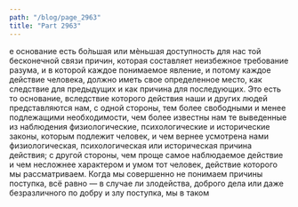```yaml
---
path: "/blog/page_2963"
title: "Part 2963"
---
```


е основание есть бо̀льшая или мѐньшая доступность для нас той бесконечной связи причин, которая составляет неизбежное требование разума, и в которой каждое понимаемое явление, и потому каждое действие человека, должно иметь свое определенное место, как следствие для предыдущих и как причина для последующих.
Это есть то основание, вследствие которого действия наши и других людей представляются нам, с одной стороны, тем более свободными и менее подлежащими необходимости, чем более известны нам те выведенные из наблюдения физиологические, психологические и исторические законы, которым подлежит человек, и чем вернее усмотрена нами физиологическая, психологическая или историческая причина действия; с другой стороны, чем проще самое наблюдаемое действие и чем несложнее характером и умом тот человек, действие которого мы рассматриваем.
Когда мы совершенно не понимаем причины поступка, всё равно — в случае ли злодейства, доброго дела или даже безразличного по добру и злу поступка, мы в таком 
